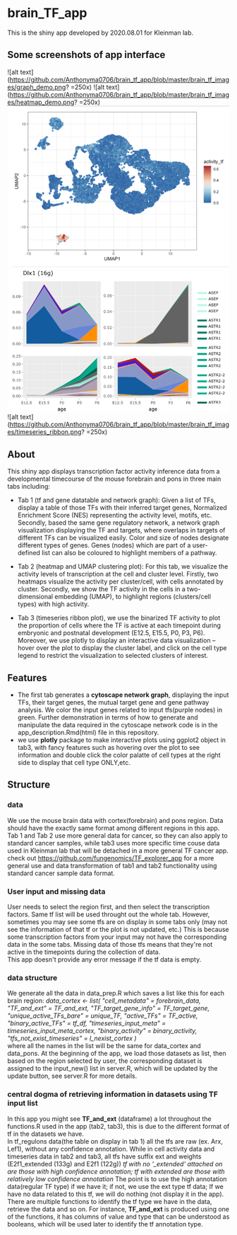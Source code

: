 # brain_TF_app
This is the shiny app developed by 2020.08.01 for Kleinman lab.

## Some screenshots of app interface
![alt text](https://github.com/Anthonyma0706/brain_tf_app/blob/master/brain_tf_images/graph_demo.png? =250x)
![alt text](https://github.com/Anthonyma0706/brain_tf_app/blob/master/brain_tf_images/heatmap_demo.png? =250x)
![alt text](https://github.com/Anthonyma0706/brain_tf_app/blob/master/brain_tf_images/umap_cluster.png?raw=true)
![alt text](https://github.com/Anthonyma0706/brain_tf_app/blob/master/brain_tf_images/newplot.png?raw=true)
![alt text](https://github.com/Anthonyma0706/brain_tf_app/blob/master/brain_tf_images/timeseries_ribbon.png? =250x)

## About  
This shiny app displays transcription factor activity inference data from a developmental timecourse of the mouse forebrain and pons in three main tabs including:

  - Tab 1 (tf and gene datatable and network graph): Given a list of TFs, display a table of those TFs with their inferred target genes, Normalized Enrichment Score (NES) representing the activity level, motifs, etc. Secondly, based the same gene regulatory network, a network graph visualization displaying the TF and targets, where overlaps in targets of different TFs can be visualized easily. Color and size of nodes designate different types of genes. Genes (nodes) which are part of a user-defined list can also be coloured to highlight members of a pathway.

  - Tab 2 (heatmap and UMAP clustering plot): For this tab, we visualize the activity levels of transcription at the cell and cluster level. Firstly, two heatmaps visualize the activity per cluster/cell, with cells annotated by cluster. Secondly, we show the TF activity in the cells in a two-dimensional embedding (UMAP), to highlight regions (clusters/cell types) with high activity.

  - Tab 3 (timeseries ribbon plot), we use the binarized TF activity to plot the proportion of cells where the TF is active at each timepoint during embryonic and postnatal development (E12.5, E15.5, P0, P3, P6). Moreover, we use plotly to display an interactive data visualization – hover over the plot to display the cluster label, and click on the cell type legend to restrict the visualization to selected clusters of interest.  


## Features
- The first tab generates a **cytoscape network graph**, displaying the input TFs, their target genes, the mutual target gene and gene pathway analysis. 
We color the input genes related to input tfs(purple nodes) in green. Further demonstration in terms of how to generate and manipulate the data required in the cytoscape network code is in the app_description.Rmd(html) file in this repository.  
- we use **plotly** package to make interactive plots using ggplot2 object in tab3, with fancy features such as hovering over the plot to see information and double click the color palatte of cell types at the right side to display that cell type ONLY,etc.

## Structure  
### data
We use the mouse brain data with cortex(forebrain) and pons region. Data should have the exactly same format among different regions in this app. 
Tab 1 and Tab 2 use more general data for cancer, so they can also apply to standard cancer samples, while tab3 uses more specific time couse data used in Kleinman lab that will be detached in a more general TF cancer app.  
check out <https://github.com/fungenomics/TF_explorer_app> for a more general use and data transformation of tab1 and tab2 functionality using standard cancer sample data format.  
### User input and missing data  
User needs to select the region first, and then select the transcription factors. Same tf list will be used throught out the whole tab. 
However, sometimes you may see some tfs are on display in some tabs only (may not see the information of that tf or the plot is not updated, etc.) This is because some transcription factors from your input may not have the corresponding data in the some tabs. Missing data of those tfs means that they're not active in the timepoints during the collection of data.  
This app doesn't provide any error message if the tf data is empty.  
### data structure
We generate all the data in data_prep.R which saves a list like this for each brain region:
*data_cortex <- list(
  "cell_metadata"  = forebrain_data,
  "TF_and_ext" = TF_and_ext,
  "TF_target_gene_info" = TF_target_gene,
  "unique_active_TFs_bare" = unique_TF,
  "active_TFs" = TF_active,
  "binary_active_TFs" = tf_df,
  "timeseries_input_meta" = timeseries_input_meta_cortex,
  "binary_activity" = binary_activity,
  "tfs_not_exist_timeseries" = l_nexist_cortex
)*    
where all the names in the list will be the same for data_cortex and data_pons.
At the beginning of the app, we load those datasets as list, then based on the region selected by user, the corresponding dataset is assigned to the input_new() list in server.R,
which will be updated by the update button, see server.R for more details.
### central dogma of retrieving information in datasets using TF input list  
In this app you might see **TF_and_ext** (dataframe) a lot throughout the functions.R used in the app (tab2, tab3), this is due to the different format of tf in the  datasets we have.  
In tf_regulons data(the table on display in tab 1) all the tfs are raw (ex. Arx, Lef1), without any confidence annotation. While in cell activity data and timeseries data in tab2 and tab3, all tfs have suffix ext and weights (E2f1_extended (133g) and E2f1 (122g)) *tf with no '_extended' attached on are those with high confidence annotation; tf with extended are those with relatively low confidence annotation*
The point is to use the high annotation data(regular TF type) if we have it; if not, we use the ext type tf data; If we have no data related to this tf, we will do nothing (not display it in the app).  
There are multiple functions to identify the tf type we have in the data, retrieve the data and so on. For instance, **TF_and_ext** is produced using one of the functions, it has columns of value and type that can be understood as booleans, which will be used later to identify the tf annotation type.  

















